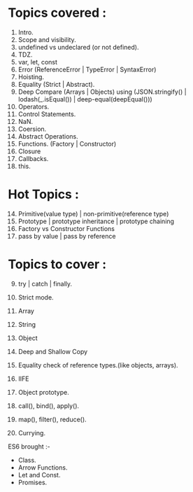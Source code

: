 # Topics covered :

1. Intro.
2. Scope and visibility.
3. undefined vs undeclared (or not defined).
4. TDZ.
5. var, let, const
6. Error (ReferenceError | TypeError | SyntaxError)
7. Hoisting.
8. Equality (Strict | Abstract).
9. Deep Compare (Arrays | Objects) using (JSON.stringify() | lodash(\_.isEqual()) | deep-equal(deepEqual()))
10. Operators.
11. Control Statements.
12. NaN.
13. Coersion.
14. Abstract Operations.
15. Functions. (Factory | Constructor)
16. Closure
17. Callbacks.
18. this.

# Hot Topics :

14. Primitive(value type) | non-primitive(reference type)
15. Prototype | prototype inheritance | prototype chaining
16. Factory vs Constructor Functions
17. pass by value | pass by reference

# Topics to cover :

9. try | catch | finally.
10. Strict mode.
11. Array
12. String
13. Object

14. Deep and Shallow Copy
15. Equality check of reference types.(like objects, arrays).
16. IIFE
17. Object prototype.
18. call(), bind(), apply().
19. map(), filter(), reduce().
20. Currying.

ES6 brought :-

-   Class.
-   Arrow Functions.
-   Let and Const.
-   Promises.
